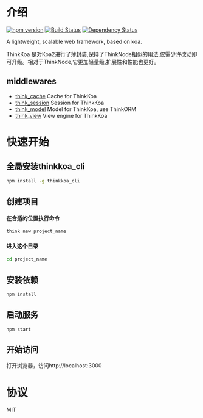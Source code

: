 # 介绍

[![npm version](https://badge.fury.io/js/thinkkoa.svg)](https://badge.fury.io/js/thinkkoa)
[![Build Status](https://travis-ci.org/richenlin/thinkkoa.svg?branch=master)](https://travis-ci.org/richenlin/thinkkoa)
[![Dependency Status](https://david-dm.org/richenlin/thinkkoa.svg)](https://david-dm.org/richenlin/thinkkoa)

A lightweight, scalable web framework, based on koa.

ThinkKoa 是对Koa2进行了薄封装,保持了ThinkNode相似的用法,仅需少许改动即可升级。相对于ThinkNode,它更加轻量级,扩展性和性能也更好。

## middlewares

* [think_cache](https://github.com/richenlin/think_cache) Cache for ThinkKoa
* [think_session](https://github.com/richenlin/think_session) Session for ThinkKoa
* [think_model](https://github.com/richenlin/think_model) Model for ThinkKoa, use ThinkORM
* [think_view](https://github.com/richenlin/think_view) View engine for ThinkKoa

# 快速开始

## 全局安装thinkkoa_cli

```sh
npm install -g thinkkoa_cli
```

## 创建项目


#### 在合适的位置执行命令

```sh
think new project_name
```

#### 进入这个目录

```sh
cd project_name
```

## 安装依赖

```sh
npm install
```

## 启动服务

```sh
npm start
```

## 开始访问

打开浏览器，访问http://localhost:3000 


# 协议

MIT